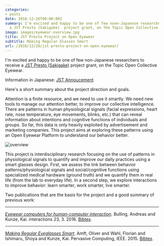 ```yaml
---
categories:
- posts
date: 2016-12-26T00:00:00Z
summary: I'm excited and happy to be one of few none-Japanese researchers to receive
  a JST Presto (Sakigake)  project grant, on the Topic Open Collective Eyewear.
image: images/eyewear-overview.jpg
title: JST Presto Project on Open Eyewear
subtitle: Making Regular Glasses Smart
url: /2016/12/26/jst-presto-project-on-open-eyewear/
---
```


I'm excited and happy to be one of few non-Japanese researchers to receive a [JST Presto (Sakigake)](https://www.jst.go.jp/kisoken/presto/en/index.html) project grant, on the Topic Open Collective Eyewear.

<!--more-->
Information in Japanese:
[JST Annoucement](https://www.jst.go.jp/kisoken/presto/news/2016/161118/161118presto.pdf)

Here's a short summary about the project direction and goals.

Attention is a finite resource, and we need to use it smartly.
We need new tools to manage our attention better,
to improve our collective intelligence.
There are patterns in human physiological signals
(facial expressions, heart rate, nose temperature,
eye movements, blinks, etc.) that can reveal information
about intentions and cognitive functions of individuals
and groups. So far, this data is only heavily exploited by
advertisement and marketing companies. This project aims at
exploring these patterns using an Open Eyewear Platform to
understand our behavior better.

![overview](/imgs/eyewear-overview.jpg)

This project is interdisciplinary research focusing on
the use of patterns in physiological signals to quantify
and improve our daily practices using a smart glasses design.
First, we assess the link between behavior
patterns/physiological signals and social/cognitive
functions using specialized medical hardware (ground truth)
and we quantify them in real life (from the lab to everyday life).
In a second step, we explore interactions to improve behavior:
learn smarter, work smarter, live smarter.

Two publications that are the basis for the project and
a good summary of previous work:

<hr />
<p><a href="/papers/bulling2016eyewear.pdf"><em>Eyewear computers for human-computer interaction</em></a>. Bulling, Andreas and Kunze, Kai. interactions 23, 3. 2016. <a href="papers/bib/bulling2016eyewear.bib">Bibtex</a>. </p>
<hr />
<p><a href="/papers/amft2015making.pdf"><em>Making Regular Eyeglasses Smart</em></a>. Amft, Oliver and Wahl, Florian and Ishimaru, Shoya and Kunze, Kai. Pervasive Computing, IEEE. 2015. <a href="papers/bib/amft2015making.bib">Bibtex</a>. </p>
